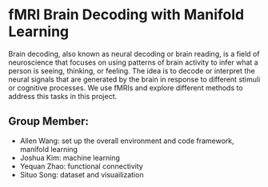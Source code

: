 # fMRI Brain Decoding with Manifold Learning 

Brain decoding, also known as neural decoding or brain reading, is a field of neuroscience that focuses on using patterns of brain activity to infer what a person is seeing, thinking, or feeling. The idea is to decode or interpret the neural signals that are generated by the brain in response to different stimuli or cognitive processes. We use fMRIs and explore different methods to address this tasks in this project. 

## Group Member:

- Allen Wang: set up the overall environment and code framework, manifold learning
- Joshua Kim: machine learning
- Yequan Zhao: functional connectivity 
- Situo Song: dataset and visuailization

